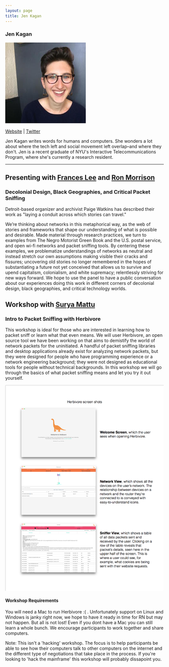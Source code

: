 ```yaml
---
layout: page
title: Jen Kagan
---
```

<h3>Jen Kagan</h3>
<img src="jen-kagan.jpg" />
<p><a href="http://kaganjd.github.io/portfolio/" target="_blank">Website</a> | <a href="https://twitter.com/jen_kajan" target="_blank">Twitter</a></p>
<p>Jen Kagan writes words for humans and computers. She wonders a lot about where the tech left and social movement left overlap–and where they don't. Jen is a recent graduate of NYU's Interactive Telecommunications Program, where she's currently a research resident.</p>

<hr />
<h2>Presenting with <a href="frances-lee">Frances Lee</a> and <a href="ron-morrison">Ron Morrison</a></h2>
<h3>Decolonial Design, Black Geographies, and Critical Packet Sniffing</h3>
<p>Detroit-based organizer and archivist Paige Watkins has described their work as "laying a conduit across which stories can travel."</p>

<p>We’re thinking about networks in this metaphorical way, as the web of stories and frameworks that shape our understanding of what is possible and desirable. Made material through research practices, we turn to examples from The Negro Motorist Green Book and the U.S. postal service, and open wi-fi networks and packet sniffing tools. By centering these examples, we problematize understandings of networks as neutral and instead stretch our own assumptions making visible their cracks and fissures; uncovering old stories no longer remembered in the hopes of substantiating a future not yet conceived that allows us to survive and upend capitalism, colonialism, and white supremacy; relentlessly striving for new ways forward. We hope to use the panel to have a public conversation about our experiences doing this work in different corners of decolonial design, black geographies, and critical technology worlds.</p>


<h2>Workshop with <a href="surya-mattu">Surya Mattu</a></h2>
<h3>Intro to Packet Sniffing with Herbivore</h3>
<p>This workshop is ideal for those who are interested in learning how to packet sniff or learn what that even means. We will user Herbivore, an open source tool we have been working on that aims to demistify the world of network packets for the uninitiated. A handful of packet sniffing libraries and desktop applications already exist for analyzing network packets, but they were designed for people who have programming experience or a network engineering background; they were not designed as educational tools for people without technical backgrounds. In this workshop we will go through the basics of what packet sniffing means and let you try it out yourself.</p>

<img src="herbivore.png" width="588"/>

<h4>Workshop Requirements</h4>
<p>You will need a Mac to run Herbivore :( . Unfortunately support on Linux and Windows is janky right now, we hope to have it ready in time for RN but may not happen. But all is not lost! Even if you dont have a Mac you can still learn a whole bunch. We encourage participants to work together and share computers.</p>

<p>Note: This isn't a 'hacking' workshop. The focus is to help participants be able to see how their computers talk to other computers on the internet and the different type of negotiations that take place in the process. If you're looking to 'hack the mainframe' this workshop will probably dissapoint you.</p>